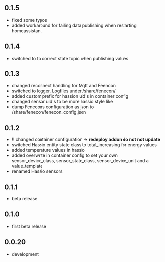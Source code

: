 <!-- https://developers.home-assistant.io/docs/add-ons/presentation#keeping-a-changelog -->

## 0.1.5

- fixed some typos
- added workaround for failing data publishing when restarting homeassistant

## 0.1.4

- switched to to correct state topic when publishing values

## 0.1.3

- changed reconnect handling for Mqtt and Feencon
- switched to logger. Logfiles under /share/fenecon/
- added custom prefix for hassion uid's in container config
- changed sensor uid's to be more hassio style like
- dump Fenecons configuration as json to /share/fenecon/fenecon_config.json

## 0.1.2

- ‼️ changed container configuration -> **redeploy addon do not not update**
- switched Hassio entity state class to total_increasing for energy values
- added temperature values in hassio
- added overwrite in container config to set your own sensor_device_class, sensor_state_class, sensor_device_unit and a value_template
- renamed Hassio sensors

## 0.1.1

- beta release

## 0.1.0

- first beta release

## 0.0.20

- development
